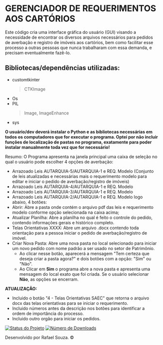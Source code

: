 # GERENCIADOR DE REQUERIMENTOS AOS CARTÓRIOS

Este código cria uma interface gráfica do usuário (GUI) visando a necessidade de encontrar os diversos arquivos necessários para pedidos de averbação e registro de imóveis aos cartórios, bem como facilitar esse processo a outras pessoas que nunca trabalharam com essa demanda, e precisam eventualmente fazê-lo.

## Bibliotecas/dependências utilizadas:
   - customtkinter
        > CTKImage
   - Os
   - PIL
        > Image, ImageEnhance
   - sys

<strong>O usuário/dev deverá instalar o Python e as bibliotecas necessárias em todos os computadores que for executar o programa. Optei por não incluir funções de localização de pastas no programa, exatamente para poder instalar manualmente toda vez que for necessário!</strong>
  
    
Resumo:
O Programa apresenta na janela principal uma caixa de seleção no qual o usuário pode escolher 4 opções de averbação:
   - Arrazoado Leis AUTARQUIA-5/AUTARQUIA-1 e REQ. Modelo (Conjunto de leis atualizadas e necessárias mais o requerimento modelo para editar e iniciar o pedido de averbação/registro de imóveis)
   - Arrazoado Leis AUTARQUIA-4/AUTARQUIA-1 e REQ. Modelo
   - Arrazoado Leis AUTARQUIA-3/AUTARQUIA-1 e REQ. Modelo
   - Arrazoado Leis AUTARQUIA-2/AUTARQUIA-1 e REQ. Modelo
logo abaixo, 4 botões:
   - Abrir: Abre a pasta onde contém o arquivo pdf das leis e requerimento modelo conforme opção selecionada na caixa acima;
   - Atualizar Planilha: Abre a planilha no qual é feito o controle do pedido, contendo informações gerais e histórico completo.
   - Telas Orientativas XXXX: Abre um arquivo .docx contendo toda orientação para a pessoa iniciar o pedido de averbação/registro de imóvel.
   - Criar Nova Pasta: Abre uma nova pasta no local selecionado para iniciar um novo pedido com nome padrão a ser usado no setor de Patrimônio.
     - Ao clicar nesse botão, aparecerá a mensagem "Tem certeza que deseja criar a pasta agora?" e dois botões com a opção: "Sim" ou "Não".
     - Ao Clicar em <strong>Sim</strong> o programa abre a nova pasta e apresenta uma mensagem do local exato que foi criada. Se o usuário selecionar <strong>Não</strong>, as opções se encerram.
     
   
     
<strong>ATUALIZAÇÃO:</strong>
- Incluido o botão "4 - Telas Orientativas SAEC" que retorna o arquivo docx das telas orientativas para se iniciar o requerimento.
- Incluido números antes da descrição nos botões para identificar a ordem de importância do processo.
- Incluido outro orgão para iniciar os pedidos.

[![Status do Projeto](https://img.shields.io/badge/Status-Ready%20To%20Use!-brightgreen)](https://github.com/Rafaellauersdorf/GERENCIADOR-DE-REQUERIMENTOS-AOS-CART-RIOS/tree/main)
[![Número de Downloads](https://img.shields.io/github/downloads/Rafaellauersdorf/GERENCIADOR-DE-REQUERIMENTOS-AOS-CART-RIOS/total?cacheSeconds=0)](https://github.com/Rafaellauersdorf/GERENCIADOR-DE-REQUERIMENTOS-AOS-CART-RIOS/releases)


  
Desenvolvido por Rafael Souza. ©
